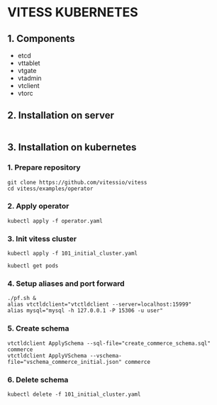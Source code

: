 # VITESS KUBERNETES

## 1. Components
* etcd
* vttablet
* vtgate
* vtadmin
* vtclient
* vtorc

## 2. Installation on server
```
```

## 3. Installation on kubernetes
### 1. Prepare repository
```
git clone https://github.com/vitessio/vitess
cd vitess/examples/operator
```
### 2. Apply operator
```
kubectl apply -f operator.yaml
```
### 3. Init vitess cluster
```
kubectl apply -f 101_initial_cluster.yaml
```
```
kubectl get pods
```
### 4. Setup aliases and port forward
```
./pf.sh &
alias vtctldclient="vtctldclient --server=localhost:15999"
alias mysql="mysql -h 127.0.0.1 -P 15306 -u user"
```
### 5. Create schema
```
vtctldclient ApplySchema --sql-file="create_commerce_schema.sql" commerce
vtctldclient ApplyVSchema --vschema-file="vschema_commerce_initial.json" commerce
```
### 6. Delete schema
```
kubectl delete -f 101_initial_cluster.yaml
```
